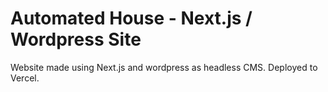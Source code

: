 # Automated House - Next.js / Wordpress Site

Website made using Next.js and wordpress as headless CMS. Deployed to Vercel.
